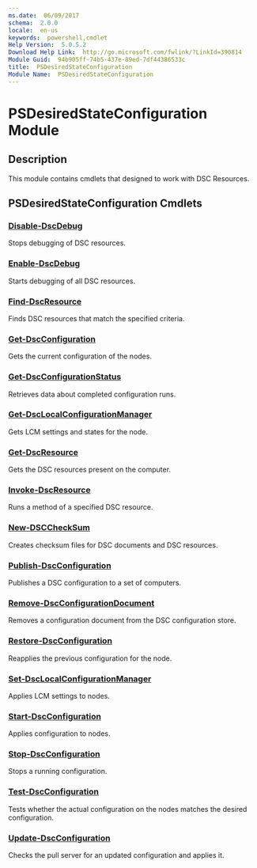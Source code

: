 ```yaml
---
ms.date:  06/09/2017
schema:  2.0.0
locale:  en-us
keywords:  powershell,cmdlet
Help Version:  5.0.5.2
Download Help Link:  http://go.microsoft.com/fwlink/?LinkId=390814
Module Guid:  94b905ff-74b5-437e-89ed-7df44386533c
title:  PSDesiredStateConfiguration
Module Name:  PSDesiredStateConfiguration
---
```

# PSDesiredStateConfiguration Module

## Description

This module contains cmdlets that designed to work with DSC Resources.

## PSDesiredStateConfiguration Cmdlets

### [Disable-DscDebug](Disable-DscDebug.md)
Stops debugging of DSC resources.

### [Enable-DscDebug](Enable-DscDebug.md)
Starts debugging of all DSC resources.

### [Find-DscResource](Find-DscResource.md)
Finds DSC resources that match the specified criteria.

### [Get-DscConfiguration](Get-DscConfiguration.md)
Gets the current configuration of the nodes.

### [Get-DscConfigurationStatus](Get-DscConfigurationStatus.md)
Retrieves data about completed configuration runs.

### [Get-DscLocalConfigurationManager](Get-DscLocalConfigurationManager.md)
Gets LCM settings and states for the node.

### [Get-DscResource](Get-DscResource.md)
Gets the DSC resources present on the computer.

### [Invoke-DscResource](Invoke-DscResource.md)
Runs a method of a specified DSC resource.

### [New-DSCCheckSum](New-DSCCheckSum.md)
Creates checksum files for DSC documents and DSC resources.

### [Publish-DscConfiguration](Publish-DscConfiguration.md)
Publishes a DSC configuration to a set of computers.

### [Remove-DscConfigurationDocument](Remove-DscConfigurationDocument.md)
Removes a configuration document from the DSC configuration store.

### [Restore-DscConfiguration](Restore-DscConfiguration.md)
Reapplies the previous configuration for the node.

### [Set-DscLocalConfigurationManager](Set-DscLocalConfigurationManager.md)
Applies LCM settings to nodes.

### [Start-DscConfiguration](Start-DscConfiguration.md)
Applies configuration to nodes.

### [Stop-DscConfiguration](Stop-DscConfiguration.md)
Stops a running configuration.

### [Test-DscConfiguration](Test-DscConfiguration.md)
Tests whether the actual configuration on the nodes matches the desired configuration.

### [Update-DscConfiguration](Update-DscConfiguration.md)
Checks the pull server for an updated configuration and applies it.